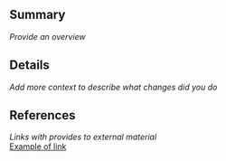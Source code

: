 ## Summary

_Provide an overview_

## Details

_Add more context to describe what changes did you do_

## References

_Links with provides to external material_ <br/>
[Example of link](www.google.com) 



